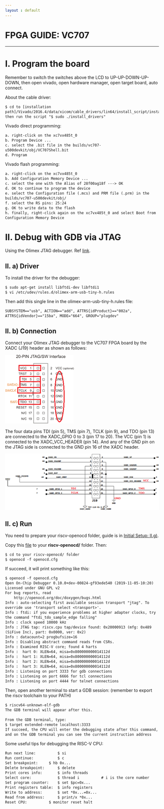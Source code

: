 ```yaml
---
layout : default
---
```


# FPGA GUIDE: VC707

* * *

# I. Program the board

Remember to switch the switches above the LCD to UP-UP-DOWN-UP-DOWN,
then open vivado, open hardware manager, open target board, auto connect.

About the cable driver:

	$ cd to [installation path]/Vivado/2016.4/data/xicom/cable_drivers/lin64/install_script/install_drivers
	then run the script "$ sudo ./install_drivers"

Vivado direct programming:

	a. right-click on the xc7vx485t_0
	b. Program Device ...
	c. select the .bit file in the builds/vc707-u500devkit/obj/VC707Shell.bit
	d. Program

Vivado flash programming:

	a. right-click on the xc7vx485t_0
	b. Add Configuration Memory Device ...
	c. select the one with the Alias of 28f00ag18f ---> OK
	d. OK to continue to program the device
	e. select the Configuration file (.mcs) and PRM file (.prm) in the builds/vc707-u500devkit/obj/
	f. select the RS pins: 25:24
	g. OK to write data to the flash
	h. finally, right-click again on the xc7vx485t_0 and select Boot from Configuration Memory Device

# II. Debug with GDB via JTAG

Using the Olimex JTAG debugger. Ref [link](https://www.olimex.com/Products/ARM/JTAG/ARM-USB-TINY-H/).

## II. a) Driver

To install the driver for the debugger:

	$ sudo apt-get install libftdi-dev libftdi1
	$ vi /etc/udev/rules.d/olimex-arm-usb-tiny-h.rules

Then add this single line in the olimex-arm-usb-tiny-h.rules file:

	SUBSYSTEM=="usb", ACTION=="add", ATTRS{idProduct}=="002a", ATTRS{idVendor}=="15ba", MODE="664", GROUP="plugdev"

## II. b) Connection

Connect your Olimex JTAG debugger to the VC707 FPGA board by the XADC (J19) header as shown as follows:

![Branching](./jtag-20pin.png)

The four data pins TDI (pin 5), TMS (pin 7), TCLK (pin 9), and TDO (pin 13) are connected to the XADC_GPIO 0 to 3 (pin 17 to 20). The VCC (pin 1) is connected to the XADC_VCC_HEADER (pin 14). And any of the GND pin on the JTAG side is connected to the GND pin 16 of the XADC header.

![Branching](./jtag-xadc.png)

## II. c) Run

You need to prepare your riscv-openocd folder, guide is in [Initial Setup: II.g)](./init.md#ii-g-openocd).

Copy this [file](./openocd.cfg) to your **riscv-openocd/** folder. Then:

	$ cd to your riscv-openocd/ folder
	$ openocd -f openocd.cfg

If succeed, it will print something like this:

	$ openocd -f openocd.cfg 
	Open On-Chip Debugger 0.10.0+dev-00824-gf93ede540 (2019-11-05-10:20)
	Licensed under GNU GPL v2
	For bug reports, read
		http://openocd.org/doc/doxygen/bugs.html
	Info : auto-selecting first available session transport "jtag". To override use 'transport select <transport>'.
	Info : ftdi: if you experience problems at higher adapter clocks, try the command "ftdi_tdo_sample_edge falling"
	Info : clock speed 10000 kHz
	Info : JTAG tap: riscv.cpu tap/device found: 0x20000913 (mfg: 0x489 (SiFive Inc), part: 0x0000, ver: 0x2)
	Info : datacount=2 progbufsize=16
	Info : Disabling abstract command reads from CSRs.
	Info : Examined RISC-V core; found 4 harts
	Info :  hart 0: XLEN=64, misa=0x800000000014112d
	Info :  hart 1: XLEN=64, misa=0x800000000014112d
	Info :  hart 2: XLEN=64, misa=0x800000000014112d
	Info :  hart 3: XLEN=64, misa=0x800000000014112d
	Info : Listening on port 3333 for gdb connections
	Info : Listening on port 6666 for tcl connections
	Info : Listening on port 4444 for telnet connections

Then, open another terminal to start a GDB session: (remember to export the riscv toolchain to your PATH)

	$ riscv64-unknown-elf-gdb
	The GDB terminal will appear after this.
	
	From the GDB terminal, type:
	$ target extended-remote localhost:3333
	If succeed, the CPU will enter the debugging state after this command,
	and on the GDB terminal you can see the current instruction address

Some useful tips for debugging the RISC-V CPU:

	Run next line:			$ si
	Run continue:			$ c
	Set breakpoint:		$ hb 0x...
	Delete breakpoint:		$ delete
	Print cores info:		$ info threads
	Select core:			$ thread i			# i is the core number
	Set program counter:	$ set $pc=0x...
	Print registers table:	$ info registers
	Write to address:		$ set *0x...=0x...
	Read from address:		$ print/x *0x...
	Reset CPU:			$ monitor reset halt
